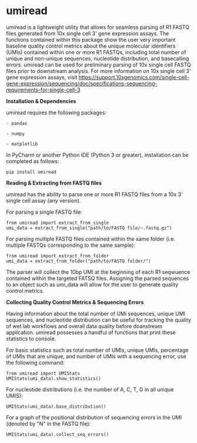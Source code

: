 # __umiread__

umiread is a lightweight utility that allows for seamless parsing of R1 FASTQ files generated from 10x single cell 3' gene expression assays. The functions contained within this package show the user very important baseline quality control metrics about the unique molecular identifiers (UMIs) contained within one or more R1 FASTQs, including total number of unique and non-unique sequences, nucleotide distribution, and basecalling errors. umiread can be used for preliminary parsing of 10x single cell FASTQ files prior to downstream analysis. 
For more information on 10x single cell 3' gene expression assays, visit https://support.10xgenomics.com/single-cell-gene-expression/sequencing/doc/specifications-sequencing-requirements-for-single-cell-3


__Installation & Dependencies__

umiread requires the following packages: 

    - pandas
    
    - numpy
    
    - matplotlib
    

In PyCharm or another Python IDE (Python 3 or greater), installation can be completed as follows: 

    pip install umiread

__Reading & Extracting from FASTQ files__

umiread has the ability to parse one or more R1 FASTQ files from a 10x 3' single cell assay (any version). 

For parsing a single FASTQ file: 

    from umiread import extract_from_single
    umi_data = extract_from_single("path/to/FASTQ file/~.fastq.gz")

For parsing multiple FASTQ files contained within the same folder (i.e. multiple FASTQs corresponding to the same sample): 

    from umiread import extract_from_folder
    umi_data = extract_from_folder("path/to/FASTQ folder/")

The parser will collect the 10bp UMI at the beginning of each R1 seqwuence contained within the targeted FATSQ files. Assigning the parsed sequences to an object such as umi_data will allow for the user to generate quality control metrics. 

__Collecting Quality Control Metrics & Sequencing Errors__

Having information about the total number of UMi sequences, unique UMI sequences, and nucleotide distribution can be useful for tracking the quality of wet lab workflows and overall data quality before doanstream application. umiread possesses a handful of functions that print these statistics to console. 

For basic statistics such as total number of UMIs, unique UMIs, percentage of UMIs that are unique, and number of UMIs with a sequencing error, use the following command: 

    from umiread import UMIStats
    UMIStats(umi_data).show_statistics()

For nucleotide distributions (i.e. the number of A, C, T, G in all unique UMIS): 

    UMIStats(umi_data).base_distribution()

For a graph of the positional distribution of sequencing errors in the UMI (denoted by "N" in the FASTQ file): 

    UMIStats(umi_data).collect_seq_errors()
    
